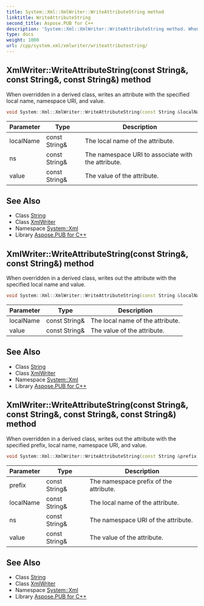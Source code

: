 ```yaml
---
title: System::Xml::XmlWriter::WriteAttributeString method
linktitle: WriteAttributeString
second_title: Aspose.PUB for C++
description: 'System::Xml::XmlWriter::WriteAttributeString method. When overridden in a derived class, writes an attribute with the specified local name, namespace URI, and value in C++.'
type: docs
weight: 1000
url: /cpp/system.xml/xmlwriter/writeattributestring/
---
```

## XmlWriter::WriteAttributeString(const String\&, const String\&, const String\&) method


When overridden in a derived class, writes an attribute with the specified local name, namespace URI, and value.

```cpp
void System::Xml::XmlWriter::WriteAttributeString(const String &localName, const String &ns, const String &value)
```


| Parameter | Type | Description |
| --- | --- | --- |
| localName | const String\& | The local name of the attribute. |
| ns | const String\& | The namespace URI to associate with the attribute. |
| value | const String\& | The value of the attribute. |

## See Also

* Class [String](../../../system/string/)
* Class [XmlWriter](../)
* Namespace [System::Xml](../../)
* Library [Aspose.PUB for C++](../../../)
## XmlWriter::WriteAttributeString(const String\&, const String\&) method


When overridden in a derived class, writes out the attribute with the specified local name and value.

```cpp
void System::Xml::XmlWriter::WriteAttributeString(const String &localName, const String &value)
```


| Parameter | Type | Description |
| --- | --- | --- |
| localName | const String\& | The local name of the attribute. |
| value | const String\& | The value of the attribute. |

## See Also

* Class [String](../../../system/string/)
* Class [XmlWriter](../)
* Namespace [System::Xml](../../)
* Library [Aspose.PUB for C++](../../../)
## XmlWriter::WriteAttributeString(const String\&, const String\&, const String\&, const String\&) method


When overridden in a derived class, writes out the attribute with the specified prefix, local name, namespace URI, and value.

```cpp
void System::Xml::XmlWriter::WriteAttributeString(const String &prefix, const String &localName, const String &ns, const String &value)
```


| Parameter | Type | Description |
| --- | --- | --- |
| prefix | const String\& | The namespace prefix of the attribute. |
| localName | const String\& | The local name of the attribute. |
| ns | const String\& | The namespace URI of the attribute. |
| value | const String\& | The value of the attribute. |

## See Also

* Class [String](../../../system/string/)
* Class [XmlWriter](../)
* Namespace [System::Xml](../../)
* Library [Aspose.PUB for C++](../../../)
